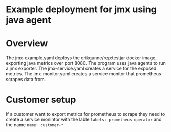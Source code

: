 Example deployment for jmx using java agent
===========================================

# Overview
The jmx-example.yaml deploys the erikgunne/rep:testjar docker image, exporting java metrics over port 8080. The program uses java agents to run a jmx exporter. The jmx-service.yaml creates a service for the exposed metrics. The jmx-monitor.yaml creates a service monitor that prometheus scrapes data from.

# Customer setup
If a customer want to export metrics for prometheus to scrape they need to create a service monintor with the lable ```labels: prometheus-operator``` and the name ```name: customer-*```
